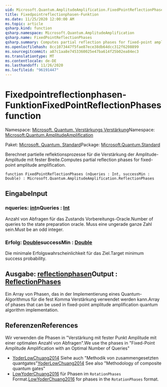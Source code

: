 ```yaml
---
uid: Microsoft.Quantum.AmplitudeAmplification.FixedPointReflectionPhases
title: Fixedpointreflectionphasen-Funktion
ms.date: 11/25/2020 12:00:00 AM
ms.topic: article
qsharp.kind: function
qsharp.namespace: Microsoft.Quantum.AmplitudeAmplification
qsharp.name: FixedPointReflectionPhases
qsharp.summary: Computes partial reflection phases for fixed-point amplitude amplification.
ms.openlocfilehash: 8cc1073447f5fae87ece38db64dcc312f6208899
ms.sourcegitcommit: a87c1aa8e7453360025e47ba614f25b02ea84ec3
ms.translationtype: MT
ms.contentlocale: de-DE
ms.lasthandoff: 11/26/2020
ms.locfileid: "96191447"
---
```

# <a name="fixedpointreflectionphases-function"></a><span data-ttu-id="9ad48-102">Fixedpointreflectionphasen-Funktion</span><span class="sxs-lookup"><span data-stu-id="9ad48-102">FixedPointReflectionPhases function</span></span>

<span data-ttu-id="9ad48-103">Namespace: [Microsoft. Quantum. Verstärkungs Verstärkung](xref:Microsoft.Quantum.AmplitudeAmplification)</span><span class="sxs-lookup"><span data-stu-id="9ad48-103">Namespace: [Microsoft.Quantum.AmplitudeAmplification](xref:Microsoft.Quantum.AmplitudeAmplification)</span></span>

<span data-ttu-id="9ad48-104">Paket: [Microsoft. Quantum. Standard](https://nuget.org/packages/Microsoft.Quantum.Standard)</span><span class="sxs-lookup"><span data-stu-id="9ad48-104">Package: [Microsoft.Quantum.Standard](https://nuget.org/packages/Microsoft.Quantum.Standard)</span></span>


<span data-ttu-id="9ad48-105">Berechnet partielle reflektionsprozesse für die Verstärkung der Amplitude-Amplitude mit fester Breite.</span><span class="sxs-lookup"><span data-stu-id="9ad48-105">Computes partial reflection phases for fixed-point amplitude amplification.</span></span>

```qsharp
function FixedPointReflectionPhases (nQueries : Int, successMin : Double) : Microsoft.Quantum.AmplitudeAmplification.ReflectionPhases
```


## <a name="input"></a><span data-ttu-id="9ad48-106">Eingabe</span><span class="sxs-lookup"><span data-stu-id="9ad48-106">Input</span></span>

### <a name="nqueries--int"></a><span data-ttu-id="9ad48-107">nqueries: [int](xref:microsoft.quantum.lang-ref.int)</span><span class="sxs-lookup"><span data-stu-id="9ad48-107">nQueries : [Int](xref:microsoft.quantum.lang-ref.int)</span></span>

<span data-ttu-id="9ad48-108">Anzahl von Abfragen für das Zustands Vorbereitungs-Oracle.</span><span class="sxs-lookup"><span data-stu-id="9ad48-108">Number of queries to the state preparation oracle.</span></span> <span data-ttu-id="9ad48-109">Muss eine ungerade ganze Zahl sein.</span><span class="sxs-lookup"><span data-stu-id="9ad48-109">Must be an odd integer.</span></span>


### <a name="successmin--double"></a><span data-ttu-id="9ad48-110">Erfolg: [Double](xref:microsoft.quantum.lang-ref.double)</span><span class="sxs-lookup"><span data-stu-id="9ad48-110">successMin : [Double](xref:microsoft.quantum.lang-ref.double)</span></span>

<span data-ttu-id="9ad48-111">Die minimale Erfolgswahrscheinlichkeit für das Ziel.</span><span class="sxs-lookup"><span data-stu-id="9ad48-111">Target minimum success probability.</span></span>



## <a name="output--reflectionphases"></a><span data-ttu-id="9ad48-112">Ausgabe: [reflectionphasen](xref:Microsoft.Quantum.AmplitudeAmplification.ReflectionPhases)</span><span class="sxs-lookup"><span data-stu-id="9ad48-112">Output : [ReflectionPhases](xref:Microsoft.Quantum.AmplitudeAmplification.ReflectionPhases)</span></span>

<span data-ttu-id="9ad48-113">Ein Array von Phasen, das in der Implementierung eines Quantum-Algorithmus für die fest Komma Verstärkung verwendet werden kann.</span><span class="sxs-lookup"><span data-stu-id="9ad48-113">Array of phases that can be used in fixed-point amplitude amplification quantum algorithm implementation.</span></span>

## <a name="references"></a><span data-ttu-id="9ad48-114">Referenzen</span><span class="sxs-lookup"><span data-stu-id="9ad48-114">References</span></span>

<span data-ttu-id="9ad48-115">Wir verwenden die Phasen in "Verstärkung mit fester Punkt Amplitude mit einer optimalen Anzahl von Abfragen".</span><span class="sxs-lookup"><span data-stu-id="9ad48-115">We use the phases in "Fixed-Point Amplitude Amplification with an Optimal Number of Queries"</span></span>

- <span data-ttu-id="9ad48-116">[YoderLowChuang2014](https://arxiv.org/abs/1409.3305) Siehe auch "Methodik von zusammengesetzten quantgates"</span><span class="sxs-lookup"><span data-stu-id="9ad48-116">[YoderLowChuang2014](https://arxiv.org/abs/1409.3305) See also "Methodology of composite quantum gates"</span></span>
- <span data-ttu-id="9ad48-117">[LowYoderChuang2016](https://arxiv.org/abs/1603.03996) für Phasen im `RotationPhases` Format.</span><span class="sxs-lookup"><span data-stu-id="9ad48-117">[LowYoderChuang2016](https://arxiv.org/abs/1603.03996) for phases in the `RotationPhases` format.</span></span>